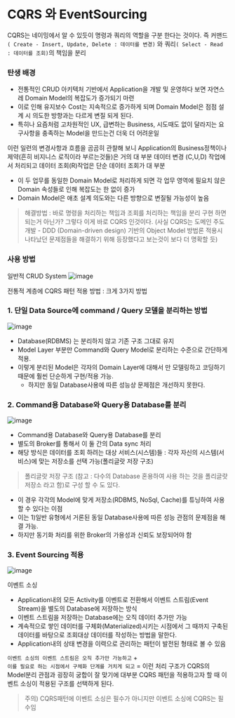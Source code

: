 # CQRS 와 EventSourcing

CQRS는 네이밍에서 알 수 있듯이 명령과 쿼리의 역할을 구분 한다는 것이다. 
즉 커맨드`( Create - Insert, Update, Delete : 데이터를 변경)` 와 쿼리`( Select - Read : 데이터를 조회)`의 책임을 분리

### 탄생 배경
- 전통적인 CRUD 아키텍처 기반에서 Application을 개발 및 운영하다 보면 자연스레 Domain Model의 복잡도가 증가되기 마련
- 이로 인해 유지보수 Cost는 지속적으로 증가하게 되며 Domain Model은 점점 설계 시 의도한 방향과는 다르게 변질 되게 된다. 
- 특히나 요즘처럼 고차원적인 UX, 급변하는 Business, 시도때도 없이 달라지는 요구사항을 충족하는 Model을 만드는건 더욱 더 어려운일


이런 일련의 변경사항과 흐름을 곰곰히 관찰해 보니 Application의 Business정책이나 제약(흔히 비지니스 로직이라 부르는것들)은 거의 대 부분 데이터 변경 (C,U,D) 작업에서 처리되고 데이터 조회(R)작업은 단순 데이터 조회가 대 부분
- 이 두 업무를 동일한 Domain Model로 처리하게 되면 각 업무 영역에 필요치 않은 Domain 속성들로 인해 복잡도는 한 없이 증가
-  Domain Model은 애초 설계 의도와는 다른 방향으로 변질될 가능성이 높음 

> 해결방법 : 바로 명령을 처리하는 책임과 조회를 처리하는 책임을 분리 구현 하면 되는거 아닌가? 그렇다 이게 바로 CQRS 인것이다.
> (사실 CQRS는 도메인 주도 개발 - DDD (Domain-driven design) 기반의 Object Model 방법론 적용시 나타났던 문제점들을 해결하기 위해 등장했다고 보는것이 보다 더 명확할 듯)

### 사용 방법

일반적 CRUD System 
![image](https://user-images.githubusercontent.com/27190617/210360635-c71ec71a-4f65-4809-92da-7994c50ad516.png)

전통적 계층에 CQRS 패턴 적용 방법 : 크게 3가지 방법 

### 1. 단일 Data Source에 command / Query 모델을 분리하는 방법

![image](https://user-images.githubusercontent.com/27190617/210360997-7013c909-7714-4fd1-a209-fefb7f939245.png)

- Database(RDBMS) 는 분리하지 않고 기존 구조 그대로 유지
- Model Layer 부분만 Command와 Query Model로 분리하는 수준으로 간단하게 적용. 
- 이렇게 분리된 Model은 각자의 Domain Layer에 대해서 만 모델링하고 코딩하기 때문에 훨씬 단순하게 구현/적용 가능. 
  - 하지만 동일 Database사용에 따른 성능상 문제점은 개선하지 못한다.

### 2. Command용 Database와 Query용 Database를 분리
![image](https://user-images.githubusercontent.com/27190617/210361202-3d7d550c-2c13-4db0-80c3-d742ed0fcec4.png)

- Command용 Database와 Query용 Database를 분리
- 별도의 Broker를 통해서 이 둘 간의 Data sync 처리 
- 해당 방식은 데이터를 조회 하려는 대상 서비스(시스템)들 : 각자 자신의 시스템(서비스)에 맞는 저장소를 선택 가능(폴리글랏 저장 구조)
>  폴리글랏 저장 구조 
>  (참고 : 다수의 Database 혼용하여 사용 하는 것을 폴리글랏 저장소 라고 함)로 구성 할 수 도 있다. 

-  이 경우 각각의 Model에 맞게 저장소(RDBMS, NoSql, Cache)를 튜닝하여 사용할 수 있다는 이점 
-  이는 1)일반 유형에서 거론된 동일 Database사용에 따른 성능 관점의 문제점을 해결 가능. 
-  하지만 동기화 처리를 위한 Broker의 가용성과 신뢰도 보장되어야 함 

### 3. Event Sourcing 적용 
![image](https://user-images.githubusercontent.com/27190617/210361647-615c1155-64e2-4588-9171-2b3efd01af16.png)

이벤트 소싱
- Application내의 모든 Activity를 이벤트로 전환해서 이벤트 스트림(Event Stream)을 별도의 Database에 저장하는 방식
- 이벤트 스트림을 저장하는 Database에는 오직 데이터 추가만 가능
- 계속적으로 쌓인 데이터를 구체화(Materialized)시키는 시점에서 그 때까지 구축된 데이터를 바탕으로 조회대상 데이터를 작성하는 방법을 말한다. 
 - Application내의 상태 변경을 이력으로 관리하는 패턴이 발전된 형태로 볼 수 있음 

`이벤트 소싱의 이벤트 스트림은 오직 추가만 가능하고` +  
`이를 필요로 하는 시점에서 구체화 단계를 거치게 되고`
= 이런 처리 구조가 CQRS의 Model분리 관점과 굉장히 궁합이 잘 맞기에 대부분 CQRS 패턴을 적용하고자 할 때 이벤트 소싱이 적용된 구조를 선택하게 된다.

> 주의) CQRS패턴에 이벤트 소싱은 필수가 아니지만 이벤트 소싱에 CQRS는 필수임
